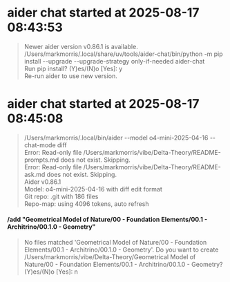 
# aider chat started at 2025-08-17 08:43:53

> Newer aider version v0.86.1 is available.  
> /Users/markmorris/.local/share/uv/tools/aider-chat/bin/python -m pip install --upgrade --upgrade-strategy only-if-needed aider-chat  
> Run pip install? (Y)es/(N)o [Yes]: y  
> Re-run aider to use new version.  

# aider chat started at 2025-08-17 08:45:08

> /Users/markmorris/.local/bin/aider --model o4-mini-2025-04-16 --chat-mode diff  
> Error: Read-only file /Users/markmorris/vibe/Delta-Theory/README-prompts.md does not exist. Skipping.  
> Error: Read-only file /Users/markmorris/vibe/Delta-Theory/README-ask.md does not exist. Skipping.  
> Aider v0.86.1  
> Model: o4-mini-2025-04-16 with diff edit format  
> Git repo: .git with 186 files  
> Repo-map: using 4096 tokens, auto refresh  

#### /add "Geometrical Model of Nature/00 - Foundation Elements/00.1 - Architrino/00.1.0 - Geometry"  
> No files matched 'Geometrical Model of Nature/00 - Foundation Elements/00.1 - Architrino/00.1.0 - Geometry'. Do you want to create /Users/markmorris/vibe/Delta-Theory/Geometrical Model of Nature/00 - Foundation Elements/00.1 - Architrino/00.1.0 - Geometry? (Y)es/(N)o [Yes]: n  
